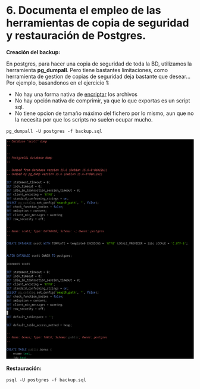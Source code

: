 # 6. Documenta el empleo de las herramientas de copia de seguridad y restauración de Postgres.

**Creación del backup:**

En postgres, para hacer una copia de seguridad de toda la BD, utilizamos la herramienta **pg_dumpall**. Pero tiene bastantes limitaciones, como herramienta de gestion de copias de seguridad deja bastante que desear... Por ejemplo, basandonos en el ejercicio 1:

- No hay una forma nativa de [encriptar](https://www.imagescape.com/blog/encrypted-postgres-backups/) los archivos
- No hay opción nativa de comprimir, ya que lo que exportas es un script sql.
- No tiene opcion de tamaño máximo del fichero por lo mismo, aun que no la necesita por que los scripts no suelen ocupar mucho.

```
pg_dumpall -U postgres -f backup.sql
```
![ ](img/601.png)

**Restauración:**

```
psql -U postgres -f backup.sql
```
